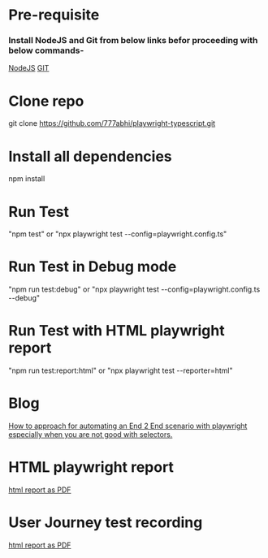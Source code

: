 # Pre-requisite
### Install NodeJS and Git from below links befor proceeding with below commands-
[NodeJS](https://nodejs.org/en/)
[GIT](https://git-scm.com/downloads) 

# Clone repo
git clone https://github.com/777abhi/playwright-typescript.git

# Install all dependencies 
npm install

# Run Test
"npm test" or "npx playwright test --config=playwright.config.ts"

# Run Test in Debug mode
"npm run test:debug" or "npx playwright test --config=playwright.config.ts --debug"

# Run Test with HTML playwright report
"npm run test:report:html" or "npx playwright test --reporter=html"

# Blog
[How to approach for automating an End 2 End scenario with playwright especially when you are not good with selectors.](https://abhinavsharmanotes.blogspot.com/2021/10/how-to-approach-for-automating-end-2.html)


# HTML playwright report 
[html report as PDF](Playwright%20Test%20Report.pdf)

# User Journey test recording
[html report as PDF](userjourney.webm)

